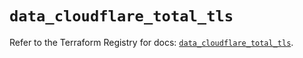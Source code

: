 # `data_cloudflare_total_tls`

Refer to the Terraform Registry for docs: [`data_cloudflare_total_tls`](https://registry.terraform.io/providers/cloudflare/cloudflare/5.8.4/docs/data-sources/total_tls).
